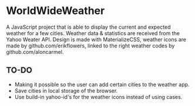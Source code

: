 # WorldWideWeather #
 
 A JavaScript project that is able to display the current and expected weather for a few cities. Weather data & statistics are received from the Yahoo Weater API. 
 Design is made with MaterializeCSS, weather icons are made by github.com/erikflowers, linked to the right weather codes by github.com/aloncarmel.
 ## TO-DO ##
 - Making it possible so the user can add certain cities to the weather app.
 - Save cities in local storage of the browser.
 - Use build-in yahoo-id's for the weather icons instead of using cases.